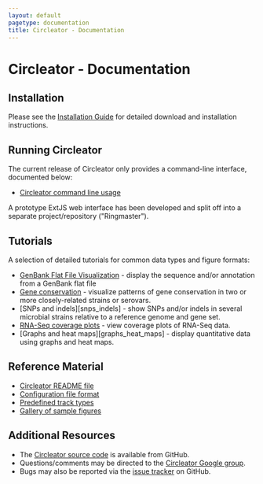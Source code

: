 ```yaml
---
layout: default
pagetype: documentation
title: Circleator - Documentation
---
```


# Circleator - Documentation

## Installation

Please see the [Installation Guide][install] for detailed download 
and installation instructions.

[install]: install.html

## Running Circleator

The current release of Circleator only provides a command-line
interface, documented below:

 * [Circleator command line usage][cmdline]

A prototype ExtJS web interface has been developed and split off into a 
separate project/repository ("Ringmaster").

[cmdline]: command-line.html

## Tutorials

A selection of detailed tutorials for common data types and figure formats:

 * [GenBank Flat File Visualization][gb_annotation] - display the sequence and/or annotation from a GenBank flat file
 * [Gene conservation][gene_conservation] - visualize patterns of gene conservation in two or more closely-related strains or serovars.
 * [SNPs and indels][snps_indels] - show SNPs and/or indels in several microbial strains relative to a reference genome and gene set.
 * [RNA-Seq coverage plots][rna_seq_coverage] - view coverage plots of RNA-Seq data.
 * [Graphs and heat maps][graphs_heat_maps] - display quantitative data using graphs and heat maps.

[gb_annotation]: tutorials/gb_annotation.html
[gene_conservation]: 
[snps_indels]: 
[rna_seq_coverage]: 
[graphs_heat_maps]: 

## Reference Material
 
 * [Circleator README file][readme]
 * [Configuration file format][config_ref]
 * [Predefined track types][predef_tracks]
 * [Gallery of sample figures][gallery]

[readme]: http://github.com/jonathancrabtree/Circleator/blob/master/README.md
[config_ref]: configuration.html
[predef_tracks]: predefined-tracks.html
[gallery]: gallery.html

## Additional Resources

* The [Circleator source code][source] is available from GitHub.
* Questions/comments may be directed to the [Circleator Google group][ggroup].
* Bugs may also be reported via the [issue tracker][tracker] on GitHub.

[source]: https://github.com/jonathancrabtree/Circleator
[ggroup]: http://groups.google.com/group/circleator
[tracker]: https://github.com/jonathancrabtree/Circleator/issues


